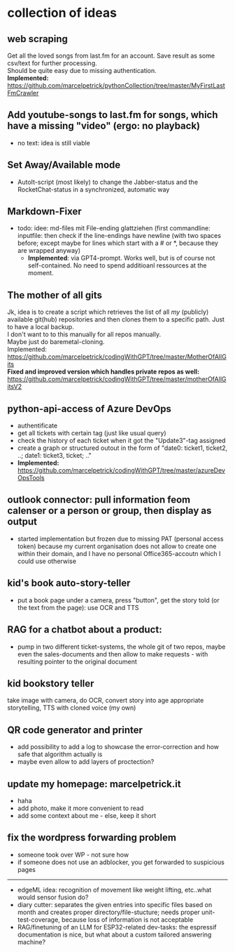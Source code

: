 # collection of ideas

## web scraping
Get all the loved songs from last.fm for an account. Save result as some csv/text for further processing.  
Should be quite easy due to missing authentication.  
**Implemented:** https://github.com/marcelpetrick/pythonCollection/tree/master/MyFirstLastFmCrawler

## Add youtube-songs to last.fm for songs, which have a missing "video" (ergo: no playback)
* no text: idea is still viable

## Set Away/Available mode
* AutoIt-script (most likely) to change the Jabber-status and the RocketChat-status in a synchronized, automatic way

## Markdown-Fixer
* todo: idee: md-files mit File-ending glattziehen (first commandline: inputfile: then check if the line-endings have newline (with two spaces before; except maybe for lines which start with a # or *, because they are wrapped anyway)
  * **Implemented**: via GPT4-prompt. Works well, but is of course not self-contained. No need to spend additioanl ressources at the moment.

## The mother of all gits
Jk, idea is to create a script which retrieves the list of all _my_ (publicly) available git(hub) repositories and then clones them to a specific path. Just to have a local backup.  
I don't want to to this manually for all repos manually.  
Maybe just do baremetal-cloning.  
Implemented: https://github.com/marcelpetrick/codingWithGPT/tree/master/MotherOfAllGits  
**Fixed and improved version which handles private repos as well:** https://github.com/marcelpetrick/codingWithGPT/tree/master/motherOfAllGitsV2

## python-api-access of Azure DevOps
* authentificate
* get all tickets with certain tag (just like usual query)
* check the history of each ticket when it got the "Update3"-tag assigned
* create a graph or structured outout in the form of "date0: ticket1, ticket2, ..; date1: ticket3, ticket; .."
* **Implemented:** https://github.com/marcelpetrick/codingWithGPT/tree/master/azureDevOpsTools

## outlook connector: pull information feom calenser or a person or group, then display as output
* started implementation but frozen due to missing PAT (personal access token) because my current organisation does not allow to create one within their domain, and I have no personal Office365-accoutn which I could use otherwise

## kid's book auto-story-teller
* put a book page under a camera, press "button", get the story told (or the text from the page): use OCR and TTS

## RAG for a chatbot about a product:
* pump in two different ticket-systems, the whole git of two repos, maybe even the sales-documents and then allow to make requests - with resulting pointer to the original document

## kid bookstory teller
take image with camera, do OCR, convert story into age appropriate storytelling, TTS with cloned voice (my own)

## QR code generator and printer
* add possibility to add a log to showcase the error-correction and how safe that algorithm actually is
* maybe even allow to add layers of proctection?

## update my homepage: marcelpetrick.it
* haha
* add photo, make it more convenient to read
* add some context about me - else, keep it short

## fix the wordpress forwarding problem
* someone took over WP - not sure how
* if someone does not use an adblocker, you get forwarded to suspicious pages
  
---------

* edgeML idea: recognition of movement like weight lifting, etc..what would sensor fusion do?
* diary cutter: separates the given entries into specific files based on month and creates proper directory/file-stucture; needs proper unit-test-coverage, because loss of information is not acceptable
* RAG/finetuning of an LLM for ESP32-related dev-tasks: the espressif documentation is nice, but what about a custom tailored answering machine?
